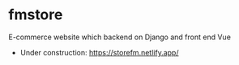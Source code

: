 # fmstore
E-commerce website which backend on Django and front end Vue
* <red>Under construction</red>: https://storefm.netlify.app/
